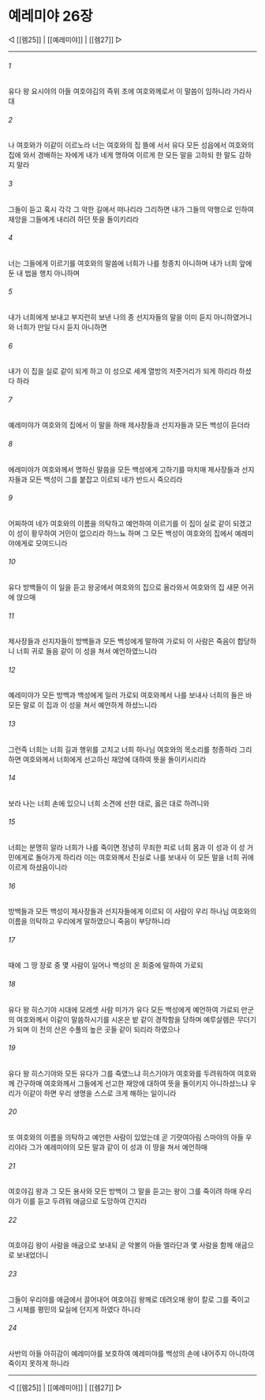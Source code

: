 ﻿# 예레미야 26장

◁ [[렘25]] | [[예레미야]] | [[렘27]] ▷
***

###### 1
유다 왕 요시야의 아들 여호야김의 즉위 초에 여호와께로서 이 말씀이 임하니라 가라사대

###### 2
나 여호와가 이같이 이르노라 너는 여호와의 집 뜰에 서서 유다 모든 성읍에서 여호와의 집에 와서 경배하는 자에게 내가 네게 명하여 이르게 한 모든 말을 고하되 한 말도 감하지 말라

###### 3
그들이 듣고 혹시 각각 그 악한 길에서 떠나리라 그리하면 내가 그들의 악행으로 인하여 재앙을 그들에게 내리려 하던 뜻을 돌이키리라

###### 4
너는 그들에게 이르기를 여호와의 말씀에 너희가 나를 청종치 아니하며 내가 너희 앞에 둔 내 법을 행치 아니하며

###### 5
내가 너희에게 보내고 부지런히 보낸 나의 종 선지자들의 말을 이미 듣지 아니하였거니와 너희가 만일 다시 듣지 아니하면

###### 6
내가 이 집을 실로 같이 되게 하고 이 성으로 세계 열방의 저줏거리가 되게 하리라 하셨다 하라

###### 7
예레미야가 여호와의 집에서 이 말을 하매 제사장들과 선지자들과 모든 백성이 듣더라

###### 8
에레미야가 여호와께서 명하신 말씀을 모든 백성에게 고하기를 마치매 제사장들과 선지자들과 모든 백성이 그를 붙잡고 이르되 네가 반드시 죽으리라

###### 9
어찌하여 네가 여호와의 이름을 의탁하고 예언하여 이르기를 이 집이 실로 같이 되겠고 이 성이 황무하여 거민이 없으리라 하느뇨 하며 그 모든 백성이 여호와의 집에서 예레미야에게로 모여드니라

###### 10
유다 방백들이 이 일을 듣고 왕궁에서 여호와의 집으로 올라와서 여호와의 집 새문 어귀에 앉으매

###### 11
제사장들과 선지자들이 방백들과 모든 백성에게 말하여 가로되 이 사람은 죽음이 합당하니 너희 귀로 들음 같이 이 성을 쳐서 예언하였느니라

###### 12
예레미야가 모든 방백과 백성에게 일러 가로되 여호와께서 나를 보내사 너희의 들은 바 모든 말로 이 집과 이 성을 쳐서 예언하게 하셨느니라

###### 13
그런즉 너희는 너희 길과 행위를 고치고 너희 하나님 여호와의 목소리를 청종하라 그리하면 여호와께서 너희에게 선고하신 재앙에 대하여 뜻을 돌이키시리라

###### 14
보라 나는 너희 손에 있으니 너희 소견에 선한 대로, 옳은 대로 하려니와

###### 15
너희는 분명히 알라 너희가 나를 죽이면 정녕히 무죄한 피로 너희 몸과 이 성과 이 성 거민에게로 돌아가게 하리라 이는 여호와께서 진실로 나를 보내사 이 모든 말을 너희 귀에 이르게 하셨음이니라

###### 16
방백들과 모든 백성이 제사장들과 선지자들에게 이르되 이 사람이 우리 하나님 여호와의 이름을 의탁하고 우리에게 말하였으니 죽음이 부당하니라

###### 17
때에 그 땅 장로 중 몇 사람이 일어나 백성의 온 회중에 말하여 가로되

###### 18
유다 왕 히스기야 시대에 모레셋 사람 미가가 유다 모든 백성에게 예언하여 가로되 만군의 여호와께서 이같이 말씀하시기를 시온은 밭 같이 경작함을 당하며 예루살렘은 무더기가 되며 이 전의 산은 수풀의 높은 곳들 같이 되리라 하였으나

###### 19
유다 왕 히스기야와 모든 유다가 그를 죽였느냐 히스기야가 여호와를 두려워하여 여호와께 간구하매 여호와께서 그들에게 선고한 재앙에 대하여 뜻을 돌이키지 아니하셨느냐 우리가 이같이 하면 우리 생명을 스스로 크게 해하는 일이니라

###### 20
또 여호와의 이름을 의탁하고 예언한 사람이 있었는데 곧 기럇여아림 스마야의 아들 우리야라 그가 예레미야의 모든 말과 같이 이 성과 이 땅을 쳐서 예언하매

###### 21
여호야김 왕과 그 모든 용사와 모든 방백이 그 말을 듣고는 왕이 그를 죽이려 하매 우리야가 이를 듣고 두려워 애굽으로 도망하여 간지라

###### 22
여호야김 왕이 사람을 애굽으로 보내되 곧 악볼의 아들 엘라단과 몇 사람을 함께 애굽으로 보내었더니

###### 23
그들이 우리야를 애굽에서 끌어내어 여호야김 왕께로 데려오매 왕이 칼로 그를 죽이고 그 시체를 평민의 묘실에 던지게 하였다 하니라

###### 24
사반의 아들 아히감이 예레미야를 보호하여 예레미야를 백성의 손에 내어주지 아니하여 죽이지 못하게 하니라

***
◁ [[렘25]] | [[예레미야]] | [[렘27]] ▷